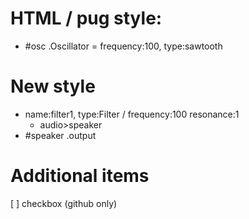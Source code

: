 # HTML / pug style:
- #osc .Oscillator = frequency:100, type:sawtooth

# New style
- name:filter1, type:Filter / frequency:100 resonance:1
  - audio>speaker
- #speaker .output

# Additional items
[ ] checkbox (github only)

<script>
    console.log(document.querySelectorAll('li'))
</script>